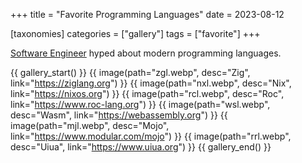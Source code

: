 +++
title = "Favorite Programming Languages"
date = 2023-08-12

[taxonomies]
categories = ["gallery"]
tags = ["favorite"]
+++

[Software Engineer](https://tensorush.github.io/cv/en.pdf) hyped about modern programming languages.

<!-- more -->

{{ gallery_start() }}
{{ image(path="zgl.webp", desc="Zig", link="https://ziglang.org") }}
{{ image(path="nxl.webp", desc="Nix", link="https://nixos.org") }}
{{ image(path="rcl.webp", desc="Roc", link="https://www.roc-lang.org") }}
{{ image(path="wsl.webp", desc="Wasm", link="https://webassembly.org") }}
{{ image(path="mjl.webp", desc="Mojo", link="https://www.modular.com/mojo") }}
{{ image(path="rrl.webp", desc="Uiua", link="https://www.uiua.org") }}
{{ gallery_end() }}
